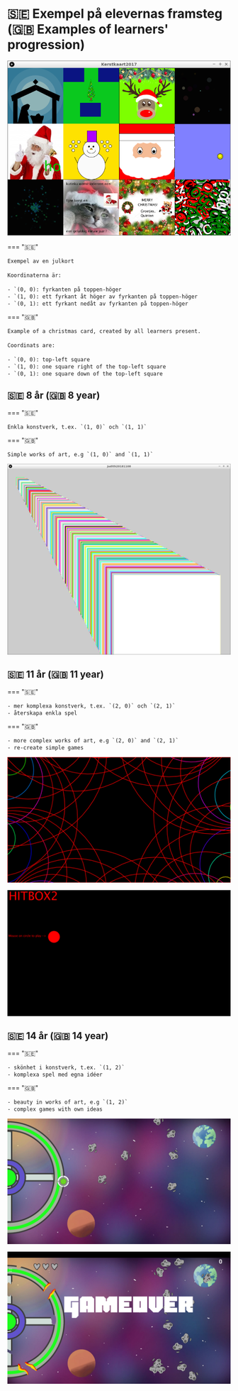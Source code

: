 # 🇸🇪 Exempel på elevernas framsteg (🇬🇧 Examples of learners' progression)

![](Kerstkaart2017.png)

=== "🇸🇪"

    Exempel av en julkort

    Koordinaterna är:

    - `(0, 0): fyrkanten på toppen-höger
    - `(1, 0): ett fyrkant åt höger av fyrkanten på toppen-höger
    - `(0, 1): ett fyrkant nedåt av fyrkanten på toppen-höger

=== "🇬🇧"

    Example of a christmas card, created by all learners present.

    Coordinats are:

    - `(0, 0): top-left square
    - `(1, 0): one square right of the top-left square
    - `(0, 1): one square down of the top-left square

## 🇸🇪 8 år (🇬🇧 8 year)

=== "🇸🇪"

    Enkla konstverk, t.ex. `(1, 0)` och `(1, 1)`

=== "🇬🇧"

    Simple works of art, e.g `(1, 0)` and `(1, 1)`

![](Judith20181108.png)

## 🇸🇪 11 år (🇬🇧 11 year)


=== "🇸🇪"

    - mer komplexa konstverk, t.ex. `(2, 0)` och `(2, 1)`
    - återskapa enkla spel

=== "🇬🇧"

    - more complex works of art, e.g `(2, 0)` and `(2, 1)`
    - re-create simple games


![](Mohammad20180902.png)

![](Jasper20181102_1.png)

## 🇸🇪 14 år (🇬🇧 14 year)

=== "🇸🇪"

    - skönhet i konstverk, t.ex. `(1, 2)`
    - komplexa spel med egna idéer

=== "🇬🇧"

    - beauty in works of art, e.g `(1, 2)`
    - complex games with own ideas

![](team_ufo_1.png)

![](team_ufo_2.png)
